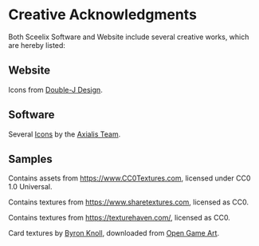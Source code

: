 # Creative Acknowledgments

Both Sceelix Software and Website include several creative works, which are hereby listed:

## Website

Icons from [Double-J Design](http://www.softicons.com/designers/double-j-design).

## Software

Several [Icons](http://www.axialis.com/free/icons) by the [Axialis Team](http://www.axialis.com/).

## Samples

Contains assets from https://www.CC0Textures.com, licensed under CC0 1.0 Universal.

Contains textures from https://www.sharetextures.com, licensed as  CC0.

Contains textures from https://texturehaven.com/, licensed as CC0.

Card textures by [Byron Knoll](http://code.google.com/p/vector-playing-cards), downloaded from [Open Game Art](https://opengameart.org/content/playing-cards-vector-png).